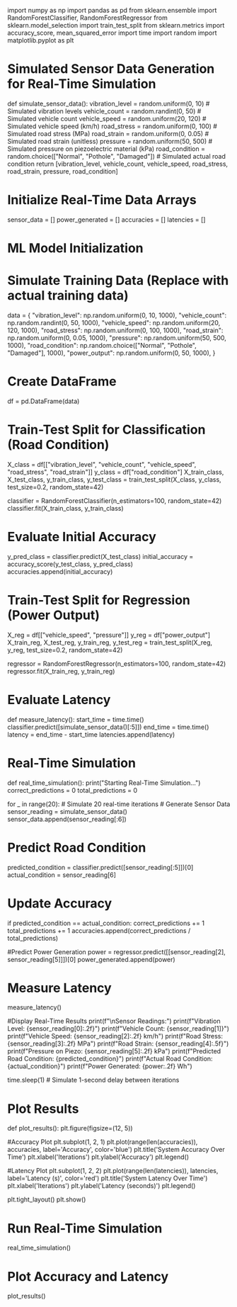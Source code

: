 import numpy as np
import pandas as pd
from sklearn.ensemble import RandomForestClassifier, RandomForestRegressor
from sklearn.model_selection import train_test_split
from sklearn.metrics import accuracy_score, mean_squared_error
import time
import random
import matplotlib.pyplot as plt

# Simulated Sensor Data Generation for Real-Time Simulation
def simulate_sensor_data():
    vibration_level = random.uniform(0, 10)  # Simulated vibration levels
    vehicle_count = random.randint(0, 50)   # Simulated vehicle count
    vehicle_speed = random.uniform(20, 120) # Simulated vehicle speed (km/h)
    road_stress = random.uniform(0, 100)    # Simulated road stress (MPa)
    road_strain = random.uniform(0, 0.05)   # Simulated road strain (unitless)
    pressure = random.uniform(50, 500)      # Simulated pressure on piezoelectric material (kPa)
    road_condition = random.choice(["Normal", "Pothole", "Damaged"])  # Simulated actual road condition
    return [vibration_level, vehicle_count, vehicle_speed, road_stress, road_strain, pressure, road_condition]

# Initialize Real-Time Data Arrays
sensor_data = []
power_generated = []
accuracies = []
latencies = []

# ML Model Initialization
# Simulate Training Data (Replace with actual training data)
data = {
    "vibration_level": np.random.uniform(0, 10, 1000),
    "vehicle_count": np.random.randint(0, 50, 1000),
    "vehicle_speed": np.random.uniform(20, 120, 1000),
    "road_stress": np.random.uniform(0, 100, 1000),
    "road_strain": np.random.uniform(0, 0.05, 1000),
    "pressure": np.random.uniform(50, 500, 1000),
    "road_condition": np.random.choice(["Normal", "Pothole", "Damaged"], 1000),
    "power_output": np.random.uniform(0, 50, 1000),
}

# Create DataFrame
df = pd.DataFrame(data)

# Train-Test Split for Classification (Road Condition)
X_class = df[["vibration_level", "vehicle_count", "vehicle_speed", "road_stress", "road_strain"]]
y_class = df["road_condition"]
X_train_class, X_test_class, y_train_class, y_test_class = train_test_split(X_class, y_class, test_size=0.2, random_state=42)

classifier = RandomForestClassifier(n_estimators=100, random_state=42)
classifier.fit(X_train_class, y_train_class)

# Evaluate Initial Accuracy
y_pred_class = classifier.predict(X_test_class)
initial_accuracy = accuracy_score(y_test_class, y_pred_class)
accuracies.append(initial_accuracy)

# Train-Test Split for Regression (Power Output)
X_reg = df[["vehicle_speed", "pressure"]]
y_reg = df["power_output"]
X_train_reg, X_test_reg, y_train_reg, y_test_reg = train_test_split(X_reg, y_reg, test_size=0.2, random_state=42)

regressor = RandomForestRegressor(n_estimators=100, random_state=42)
regressor.fit(X_train_reg, y_train_reg)

# Evaluate Latency
def measure_latency():
    start_time = time.time()
    classifier.predict([simulate_sensor_data()[:5]])
    end_time = time.time()
    latency = end_time - start_time
    latencies.append(latency)

# Real-Time Simulation
def real_time_simulation():
    print("Starting Real-Time Simulation...")
    correct_predictions = 0
    total_predictions = 0

  for _ in range(20):  # Simulate 20 real-time iterations
        # Generate Sensor Data
        sensor_reading = simulate_sensor_data()
        sensor_data.append(sensor_reading[:6])

  # Predict Road Condition
  predicted_condition = classifier.predict([sensor_reading[:5]])[0]
        actual_condition = sensor_reading[6]

  # Update Accuracy
   if predicted_condition == actual_condition:
            correct_predictions += 1
        total_predictions += 1
        accuracies.append(correct_predictions / total_predictions)

  #Predict Power Generation
        power = regressor.predict([[sensor_reading[2], sensor_reading[5]]])[0]
        power_generated.append(power)

  # Measure Latency
  measure_latency()

  #Display Real-Time Results
        print(f"\nSensor Readings:")
        print(f"Vibration Level: {sensor_reading[0]:.2f}")
        print(f"Vehicle Count: {sensor_reading[1]}")
        print(f"Vehicle Speed: {sensor_reading[2]:.2f} km/h")
        print(f"Road Stress: {sensor_reading[3]:.2f} MPa")
        print(f"Road Strain: {sensor_reading[4]:.5f}")
        print(f"Pressure on Piezo: {sensor_reading[5]:.2f} kPa")
        print(f"Predicted Road Condition: {predicted_condition}")
        print(f"Actual Road Condition: {actual_condition}")
        print(f"Power Generated: {power:.2f} Wh")

  time.sleep(1)  # Simulate 1-second delay between iterations

# Plot Results
def plot_results():
    plt.figure(figsize=(12, 5))

#Accuracy Plot
    plt.subplot(1, 2, 1)
    plt.plot(range(len(accuracies)), accuracies, label='Accuracy', color='blue')
    plt.title('System Accuracy Over Time')
    plt.xlabel('Iterations')
    plt.ylabel('Accuracy')
    plt.legend()

#Latency Plot
    plt.subplot(1, 2, 2)
    plt.plot(range(len(latencies)), latencies, label='Latency (s)', color='red')
    plt.title('System Latency Over Time')
    plt.xlabel('Iterations')
    plt.ylabel('Latency (seconds)')
    plt.legend()

plt.tight_layout()
plt.show()

# Run Real-Time Simulation
real_time_simulation()

# Plot Accuracy and Latency
plot_results()
